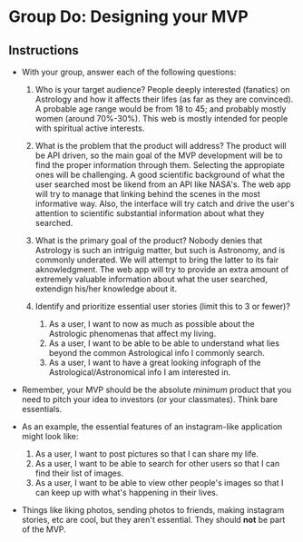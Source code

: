 # Group Do: Designing your MVP

## Instructions
* With your group, answer each of the following questions:
  1. Who is your target audience?
        People deeply interested (fanatics) on Astrology and how it affects their lifes (as far as they are convinced).
        A probable age range would be from 18 to 45; and probably mostly women (around 70%-30%). This web is mostly intended for people with spiritual active interests.

  2. What is the problem that the product will address?
        The product will be API driven, so the main goal of the MVP development will be to find the proper information through them. Selecting the appropiate ones will be challenging. A good scientific background of what the user searched most be likend from an API like NASA's. The web app will try to manage that linking behind the scenes in the most informative way. Also, the interface will try catch and drive the user's attention to scientific substantial information about what they searched.

  3. What is the primary goal of the product?
        Nobody denies that Astrology is such an intriguig matter, but such is Astronomy, and is commonly underated. We will attempt to bring the latter to its fair aknowledgment. The web app will try to provide an extra amount of extremely valuable information about what the user searched, extendign his/her knowledge about it.

  4. Identify and prioritize essential user stories (limit this to 3 or fewer)?
        1. As a user, I want to now as much as possible about the Astrologic phenomenas that affect my living.
        2. As a user, I want to be able to be able to understand what lies beyond the common Astrological info I commonly search.
        3. As a user, I want to have a great looking infograph of the Astrological/Astronomical info I am interested in. 

* Remember, your MVP should be the absolute *minimum* product that you need to pitch your idea to investors (or your classmates). Think bare essentials.

* As an example, the essential features of an instagram-like application might look like:

  1. As a user, I want to post pictures so that I can share my life.
  2. As a user, I want to be able to search for other users so that I can find their list of images.
  3. As a user, I want to be able to view other people's images so that I can keep up with what's happening in their lives. 

* Things like liking photos, sending photos to friends, making instagram stories, etc are cool, but they aren't essential. They should **not** be part of the MVP.
